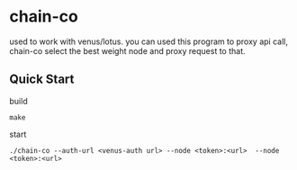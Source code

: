 # chain-co

used to work with venus/lotus. you can used this program to proxy api call, chain-co select the best weight node and proxy request to that.


## Quick Start

build
```shell
make
```

start 
```shell
./chain-co --auth-url <venus-auth url> --node <token>:<url>  --node <token>:<url>
```